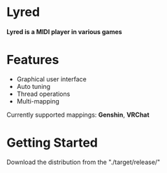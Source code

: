 # Lyred

#### Lyred is a MIDI player in various games

# Features

- Graphical user interface
- Auto tuning
- Thread operations
- Multi-mapping

Currently supported mappings: **Genshin**, **VRChat**

# Getting Started

Download the distribution from the "./target/release/"